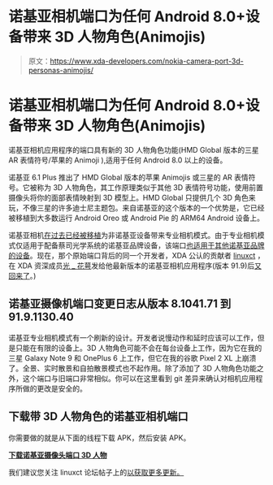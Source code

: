 # 诺基亚相机端口为任何 Android 8.0+设备带来 3D 人物角色(Animojis)

> 原文：<https://www.xda-developers.com/nokia-camera-port-3d-personas-animojis/>

# 诺基亚相机端口为任何 Android 8.0+设备带来 3D 人物角色(Animojis)

诺基亚相机应用程序的端口具有新的 3D 人物角色功能(HMD Global 版本的三星 AR 表情符号/苹果的 Animoji ),适用于任何 Android 8.0 以上的设备。

诺基亚 6.1 Plus 推出了 HMD Global 版本的苹果 Animojis 或三星的 AR 表情符号。它被称为 3D 人物角色，其工作原理类似于其他 3D 表情符号功能，使用前置摄像头将你的面部表情映射到 3D 模型上。HMD Global 只提供几个 3D 角色来玩，不像三星的许多迪士尼主题包。来自诺基亚的这个版本的一个优势是，它已经被移植到大多数运行 Android Oreo 或 Android Pie 的 ARM64 Android 设备上。

诺基亚相机[在过去已经被移植](https://www.xda-developers.com/nokia-camera-pro-camera-mode-ported/)为非诺基亚设备带来专业相机模式。由于专业相机模式仅适用于配备蔡司光学系统的诺基亚品牌设备，该端口[也适用于其他诺基亚品牌的设备](https://www.xda-developers.com/nokia-pro-camera-mode-ported-nokia-3-nokia-5-nokia-6/)。现在，那个原始端口背后的同一个开发者，XDA 公认的贡献者 [linuxct](https://forum.xda-developers.com/member.php?u=4787101) ，在 XDA 资深成员[光 _ 花萼](https://forum.xda-developers.com/member.php?u=7601808)发给他最新版本的诺基亚相机应用程序(版本 91.9)后[又回来了](https://forum.xda-developers.com/android/apps-games/app-nokia-camera-8-0260-50-pro-mode-t3798127/post77703106#post77703106)。)

## 诺基亚摄像机端口变更日志从版本 8.1041.71 到 91.9.1130.40

诺基亚专业相机模式有一个刷新的设计。开发者说慢动作和延时应该可以工作，但是只能在有限的设备上。3D 人物角色可能不会在每台设备上工作，因为它在我的三星 Galaxy Note 9 和 OnePlus 6 上工作，但它在我的谷歌 Pixel 2 XL 上崩溃了。全景、实时散景和自拍散景模式也不起作用。除了添加了 3D 人物角色功能之外，这个端口与旧端口非常相似。你可以在这里看到 git 差异来确认对相机应用程序所做的更改是安全的。

## 下载带 3D 人物角色的诺基亚相机端口

你需要做的就是从下面的线程下载 APK，然后安装 APK。

[**下载诺基亚摄像头端口 3D 人物**](https://www.androidfilehost.com/?fid=1322778262904012707)

我们建议您关注 linuxct 论坛帖子上的[以获取更多更新。](https://forum.xda-developers.com/android/apps-games/app-nokia-camera-8-0260-50-pro-mode-t3798127)